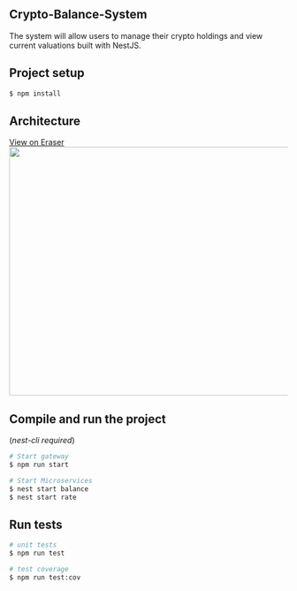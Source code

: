 ## Crypto-Balance-System

The system will allow users to manage their crypto holdings and view current valuations built with NestJS.

## Project setup

```bash
$ npm install
```

## Architecture
<a href="https://app.eraser.io/workspace/nCeo9GJ8W4I2jVVdPZst?elements=PsIDxAlSMNf4pEHxKFnT9Q">View on Eraser<br /><img src="https://app.eraser.io/workspace/nCeo9GJ8W4I2jVVdPZst/preview?elements=PsIDxAlSMNf4pEHxKFnT9Q&type=embed" width=700 height=450/></a>

## Compile and run the project
(*nest-cli required*)
```bash
# Start gateway
$ npm run start

# Start Microservices
$ nest start balance
$ nest start rate
```

## Run tests

```bash
# unit tests
$ npm run test

# test coverage
$ npm run test:cov
```
